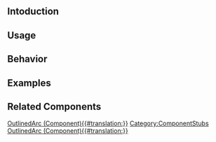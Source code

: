 <languages></languages> <translate>

## Intoduction

## Usage

## Behavior

## Examples

## Related Components

</translate>

[OutlinedArc
(Component){{#translation:}}](Category:Components{{#translation:}} "wikilink")
[Category:ComponentStubs](Category:ComponentStubs "wikilink")
[OutlinedArc
(Component){{#translation:}}](Category:Components:UIX:Graphics{{#translation:}} "wikilink")
